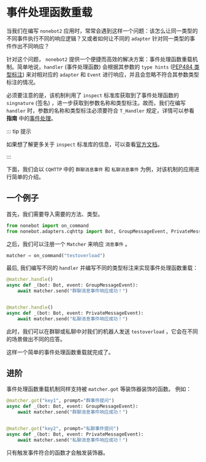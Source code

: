 # 事件处理函数重载

当我们在编写 `nonebot2` 应用时，常常会遇到这样一个问题：该怎么让同一类型的不同事件执行不同的响应逻辑？又或者如何让不同的 `adapter` 针对同一类型的事件作出不同响应？

针对这个问题， `nonebot2` 提供一个便捷而高效的解决方案：事件处理函数重载机制。简单地说，`handler` (事件处理函数) 会根据其参数的 `type hints` ([PEP484 类型标注](https://www.python.org/dev/peps/pep-0484/)) 来对相对应的 `adapter` 和 `Event` 进行响应，并且会忽略不符合其参数类型标注的情况。

必须要注意的是，该机制利用了 `inspect` 标准库获取到了事件处理函数的 `singnature` (签名) ，进一步获取到参数名称和类型标注。故而，我们在编写 `handler` 时，参数的名称和类型标注必须要符合 `T_Handler` 规定，详情可以参看 **指南** 中的[事件处理](../guide/creating-a-handler)。

::: tip 提示

如果想了解更多关于 `inspect` 标准库的信息，可以查看[官方文档](https://docs.python.org/zh-cn/3.9/library/inspect.html)。

:::

下面，我们会以 `CQHTTP` 中的 `群聊消息事件` 和 `私聊消息事件` 为例，对该机制的应用进行简单的介绍。

## 一个例子

首先，我们需要导入需要的方法、类型。

```python
from nonebot import on_command
from nonebot.adapters.cqhttp import Bot, GroupMessageEvent, PrivateMessageEvent
```

之后，我们可以注册一个 `Matcher` 来响应 `消息事件` 。

```python
matcher = on_command("testoverload")
```

最后, 我们编写不同的 `handler` 并编写不同的类型标注来实现事件处理函数重载：

```python
@matcher.handle()
async def _(bot: Bot, event: GroupMessageEvent):
    await matcher.send("群聊消息事件响应成功！")


@matcher.handle()
async def _(bot: Bot, event: PrivateMessageEvent):
    await matcher.send("私聊消息事件响应成功！")
```

此时，我们可以在群聊或私聊中对我们的机器人发送 `testoverload` ，它会在不同的场景做出不同的应答。

这样一个简单的事件处理函数重载就完成了。

## 进阶

事件处理函数重载机制同样支持被 `matcher.got` 等装饰器装饰的函数。 例如：

```python
@matcher.got("key1", prompt="群事件提问")
async def _(bot: Bot, event: GroupMessageEvent):
    await matcher.send("群聊消息事件响应成功！")


@matcher.got("key2", prompt="私聊事件提问")
async def _(bot: Bot, event: PrivateMessageEvent):
    await matcher.send("私聊消息事件响应成功！")
```

只有触发事件符合的函数才会触发装饰器。